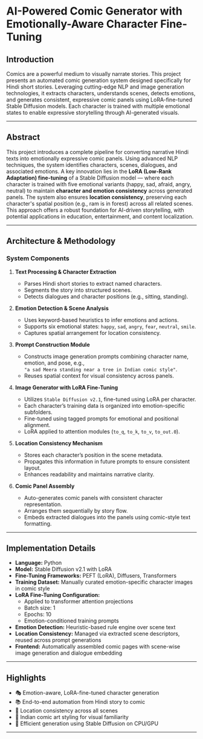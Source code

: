 # AI-Powered Comic Generator with Emotionally-Aware Character Fine-Tuning

## Introduction  
Comics are a powerful medium to visually narrate stories. This project presents an automated comic generation system designed specifically for Hindi short stories. Leveraging cutting-edge NLP and image generation technologies, it extracts characters, understands scenes, detects emotions, and generates consistent, expressive comic panels using LoRA-fine-tuned Stable Diffusion models. Each character is trained with multiple emotional states to enable expressive storytelling through AI-generated visuals.

---

## Abstract  
This project introduces a complete pipeline for converting narrative Hindi texts into emotionally expressive comic panels. Using advanced NLP techniques, the system identifies characters, scenes, dialogues, and associated emotions. A key innovation lies in the **LoRA (Low-Rank Adaptation) fine-tuning** of a Stable Diffusion model — where each character is trained with five emotional variants (happy, sad, afraid, angry, neutral) to maintain **character and emotion consistency** across generated panels. The system also ensures **location consistency**, preserving each character's spatial position (e.g., ram is in forest) across all related scenes. This approach offers a robust foundation for AI-driven storytelling, with potential applications in education, entertainment, and content localization.

---

## Architecture & Methodology  

### System Components  

1. **Text Processing & Character Extraction**  
   - Parses Hindi short stories to extract named characters.  
   - Segments the story into structured scenes.  
   - Detects dialogues and character positions (e.g., sitting, standing).  

2. **Emotion Detection & Scene Analysis**  
   - Uses keyword-based heuristics to infer emotions and actions.  
   - Supports six emotional states: `happy`, `sad`, `angry`, `fear`, `neutral`, `smile`.  
   - Captures spatial arrangement for location consistency.  

3. **Prompt Construction Module**  
   - Constructs image generation prompts combining character name, emotion, and pose, e.g.,  
     `"a sad Meera standing near a tree in Indian comic style"`.  
   - Reuses spatial context for visual consistency across panels.  

4. **Image Generator with LoRA Fine-Tuning**  
   - Utilizes `Stable Diffusion v2.1`, fine-tuned using LoRA per character.  
   - Each character’s training data is organized into emotion-specific subfolders.  
   - Fine-tuned using tagged prompts for emotional and positional alignment.  
   - LoRA applied to attention modules (`to_q`, `to_k`, `to_v`, `to_out.0`).  

5. **Location Consistency Mechanism**  
   - Stores each character’s position in the scene metadata.  
   - Propagates this information in future prompts to ensure consistent layout.  
   - Enhances readability and maintains narrative clarity.

6. **Comic Panel Assembly**  
   - Auto-generates comic panels with consistent character representation.  
   - Arranges them sequentially by story flow.  
   - Embeds extracted dialogues into the panels using comic-style text formatting.  

---

## Implementation Details  

- **Language:** Python  
- **Model:** Stable Diffusion v2.1 with LoRA  
- **Fine-Tuning Frameworks:** PEFT (LoRA), Diffusers, Transformers  
- **Training Dataset:** Manually curated emotion-specific character images in comic style  
- **LoRA Fine-Tuning Configuration:**  
  - Applied to transformer attention projections  
  - Batch size: 1  
  - Epochs: 10  
  - Emotion-conditioned training prompts  
- **Emotion Detection:** Heuristic-based rule engine over scene text  
- **Location Consistency:** Managed via extracted scene descriptors, reused across prompt generations  
- **Frontend:** Automatically assembled comic pages with scene-wise image generation and dialogue embedding  

---

## Highlights  

- 🎭 Emotion-aware, LoRA-fine-tuned character generation  
- 📚 End-to-end automation from Hindi story to comic  
- 📍 Location consistency across all scenes  
- 🎨 Indian comic art styling for visual familiarity  
- 🚀 Efficient generation using Stable Diffusion on CPU/GPU  

---

